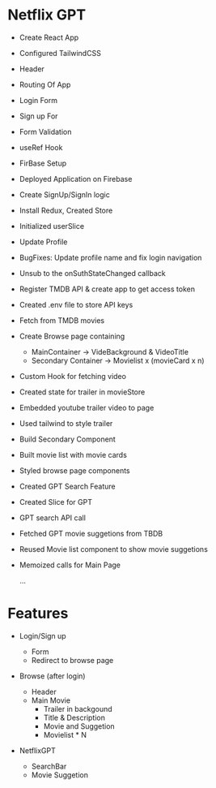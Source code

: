 # Netflix GPT

- Create React App
- Configured TailwindCSS
- Header
- Routing Of App
- Login Form
- Sign up For
- Form Validation
- useRef Hook
- FirBase Setup
- Deployed Application on Firebase
- Create SignUp/SignIn logic
- Install Redux, Created Store
- Initialized userSlice
- Update Profile
- BugFixes: Update profile name and fix login navigation
- Unsub to the onSuthStateChanged callback
- Register TMDB API & create app to get access token
- Created .env file to store API keys
- Fetch from TMDB movies
- Create Browse page containing
  - MainContainer -> VideBackground & VideoTitle
  - Secondary Container -> Movielist x (movieCard x n)
- Custom Hook for fetching video
- Created state for trailer in movieStore
- Embedded youtube trailer video to page
- Used tailwind to style trailer
- Build Secondary Component
- Built movie list with movie cards
- Styled browse page components 
- Created GPT Search Feature
- Created Slice for GPT
- GPT search API call
- Fetched GPT movie suggetions from TBDB
- Reused Movie list component to show movie suggetions
- Memoized calls for Main Page

  ...

# Features

- Login/Sign up

  - Form
  - Redirect to browse page

- Browse (after login)

  - Header
  - Main Movie
    - Trailer in backgound
    - Title & Description
    - Movie and Suggetion
    - Movielist \* N

- NetflixGPT
  - SearchBar
  - Movie Suggetion
